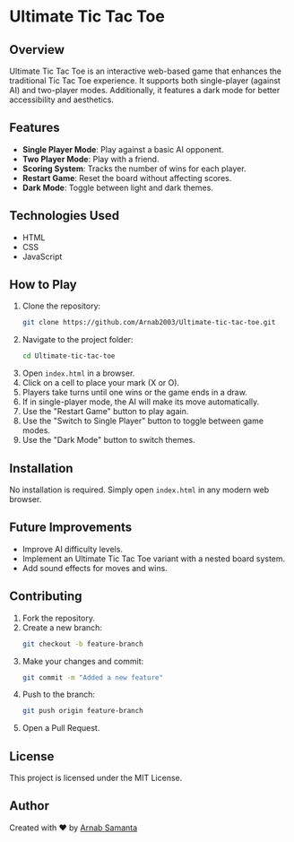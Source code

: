 # Ultimate Tic Tac Toe

## Overview
Ultimate Tic Tac Toe is an interactive web-based game that enhances the traditional Tic Tac Toe experience. It supports both single-player (against AI) and two-player modes. Additionally, it features a dark mode for better accessibility and aesthetics.

## Features
- **Single Player Mode**: Play against a basic AI opponent.
- **Two Player Mode**: Play with a friend.
- **Scoring System**: Tracks the number of wins for each player.
- **Restart Game**: Reset the board without affecting scores.
- **Dark Mode**: Toggle between light and dark themes.

## Technologies Used
- HTML
- CSS
- JavaScript

## How to Play
1. Clone the repository:
   ```sh
   git clone https://github.com/Arnab2003/Ultimate-tic-tac-toe.git
   ```
2. Navigate to the project folder:
   ```sh
   cd Ultimate-tic-tac-toe
   ```
3. Open `index.html` in a browser.
4. Click on a cell to place your mark (X or O).
5. Players take turns until one wins or the game ends in a draw.
6. If in single-player mode, the AI will make its move automatically.
7. Use the "Restart Game" button to play again.
8. Use the "Switch to Single Player" button to toggle between game modes.
9. Use the "Dark Mode" button to switch themes.

## Installation
No installation is required. Simply open `index.html` in any modern web browser.

## Future Improvements
- Improve AI difficulty levels.
- Implement an Ultimate Tic Tac Toe variant with a nested board system.
- Add sound effects for moves and wins.

## Contributing
1. Fork the repository.
2. Create a new branch:
   ```sh
   git checkout -b feature-branch
   ```
3. Make your changes and commit:
   ```sh
   git commit -m "Added a new feature"
   ```
4. Push to the branch:
   ```sh
   git push origin feature-branch
   ```
5. Open a Pull Request.

## License
This project is licensed under the MIT License.

## Author
Created with ❤️ by [Arnab Samanta](https://github.com/Arnab2003)

